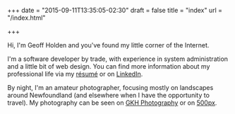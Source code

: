 +++
date = "2015-09-11T13:35:05-02:30"
draft = false
title = "index"
url = "/index.html"

+++

Hi, I'm Geoff Holden and you've found my little corner of the Internet.

I'm a software developer by trade, with experience in system administration and a little bit of web design. You can find more information about my professional life via my [r&eacute;sum&eacute;](resume/) or on [LinkedIn](http://ca.linkedin.com/in/geoffholden/).

By night, I'm an amateur photographer, focusing mostly on landscapes around Newfoundland (and elsewhere when I have the opportunity to travel). My photography can be seen on [GKH Photography](http://gkhphoto.com/) or on [500px](http://500px.com/geoffholden).
